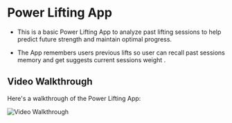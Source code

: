 # Power Lifting App

- This is a basic Power Lifting App to analyze past lifting sessions to help predict future strength and maintain optimal progress.

- The App remembers users previous lifts so user can recall past sessions memory and get suggests current sessions weight .



## Video Walkthrough

Here's a walkthrough of the Power Lifting App:

<img src='http://g.recordit.co/38fBuolmvJ.gif' title='Video Walkthrough' width='' alt='Video Walkthrough' />
